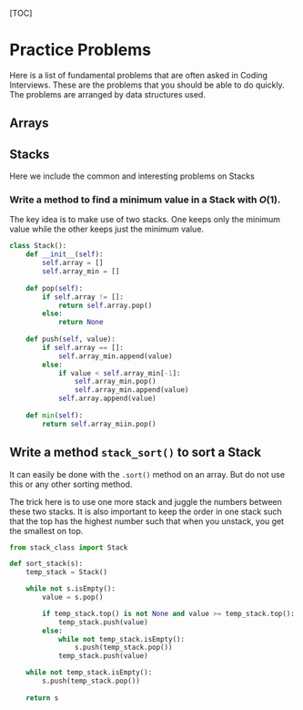 [TOC]



# Practice Problems

Here is a list of fundamental problems that are often asked in Coding Interviews. These are the problems that you should be able to do quickly. The problems are arranged by data structures used. 



## Arrays





## Stacks

Here we include the common and interesting problems on Stacks

### Write a method to find a minimum value in a Stack with $O(1)$. 

The key idea is to make use of two stacks. One keeps only the minimum value while the other keeps just the minimum value. 

```python
class Stack():
    def __init__(self):
        self.array = []
        self.array_min = []
        
    def pop(self):
        if self.array != []:
            return self.array.pop()
        else:
            return None
        
    def push(self, value):
        if self.array == []:
            self.array_min.append(value)
        else:
            if value < self.array_min[-1]:
                self.array_min.pop()
                self.array_min.append(value)
            self.array.append(value)
    
    def min(self):
        return self.array_miin.pop()
```

## Write a method `stack_sort()` to sort a Stack

It can easily be done with the `.sort()` method on an array. But do not use this or any other sorting method. 

The trick here is to use one more stack and juggle the numbers between these two stacks. It is also important to keep the order in one stack such that the top has the highest number such that when you unstack, you get the smallest on top. 

```python
from stack_class import Stack

def sort_stack(s):
    temp_stack = Stack()

    while not s.isEmpty():
        value = s.pop()

        if temp_stack.top() is not None and value >= temp_stack.top():
            temp_stack.push(value)
        else:
            while not temp_stack.isEmpty():
                s.push(temp_stack.pop())
            temp_stack.push(value)

    while not temp_stack.isEmpty():
        s.push(temp_stack.pop())
    
    return s
```



